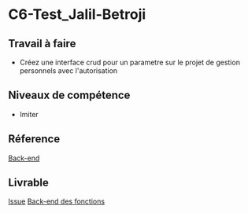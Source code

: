 # C6-Test_Jalil-Betroji

## Travail à faire

- Créez une interface crud pour un parametre sur le projet de gestion personnels avec l'autorisation 

## Niveaux de compétence

- Imiter

## Réference

[Back-end](https://jsdecena.medium.com/crud-unit-testing-in-laravel-5-ac286f592cfd)

## Livrable

[Issue](https://github.com/solicoders/arbre-competence/issues/146)
[Back-end des fonctions](https://github.com/solicoders/gestion-personnels/tree/61-gestionparametre_fonctionbackend)